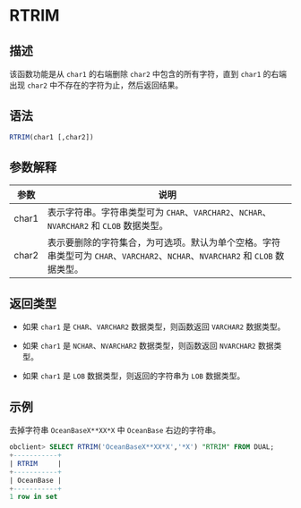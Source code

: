 # RTRIM

## 描述

该函数功能是从 `char1` 的右端删除 `char2` 中包含的所有字符，直到 `char1` 的右端出现 `char2` 中不存在的字符为止，然后返回结果。

## 语法

```sql
RTRIM(char1 [,char2])
```

## 参数解释

|  参数   |                                          说明                                          |
|-------|--------------------------------------------------------------------------------------|
| char1 | 表示字符串。字符串类型可为 `CHAR`、`VARCHAR2`、`NCHAR`、`NVARCHAR2` 和 `CLOB` 数据类型。                   |
| char2 | 表示要删除的字符集合，为可选项。默认为单个空格。字符串类型可为 `CHAR`、`VARCHAR2`、`NCHAR`、`NVARCHAR2` 和 `CLOB` 数据类型。 |

## 返回类型

* 如果 `char1` 是 `CHAR`、`VARCHAR2` 数据类型，则函数返回 `VARCHAR2` 数据类型。

* 如果 `char1` 是 `NCHAR`、`NVARCHAR2` 数据类型，则函数返回 `NVARCHAR2` 数据类型。

* 如果 `char1` 是 `LOB` 数据类型，则返回的字符串为 `LOB` 数据类型。

## 示例

去掉字符串 `OceanBaseX**XX*X` 中 `OceanBase` 右边的字符串。

```sql
obclient> SELECT RTRIM('OceanBaseX**XX*X','*X') "RTRIM" FROM DUAL;
+-----------+
| RTRIM     |
+-----------+
| OceanBase |
+-----------+
1 row in set
```
